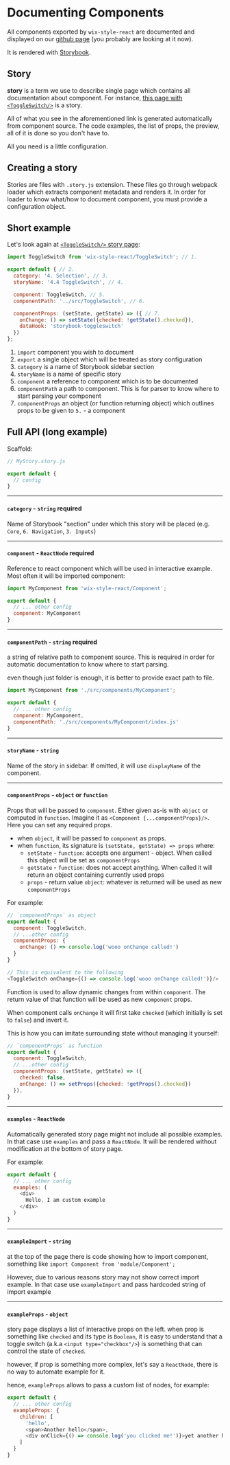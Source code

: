 # Documenting Components

All components exported by `wix-style-react` are documented and displayed on our [github page](wix.github.io/wix-style-react/) (you probably are looking at it now).

It is rendered with [Storybook](https://storybook.js.org).

## Story

**story** is a term we use to describe single page which contains all documentation about component. For
instance, [this page with `<ToggleSwitch/>`](https://github.com/wix/wix-style-react/blob/master/stories/ToggleSwitch.story.js) is a story.

All of what you see in the aforementioned link is generated automatically from component source. The code examples, the list of props, the preview, all of it is done so you don't have to.

All you need is a little configuration.

## Creating a story

Stories are files with `.story.js` extension. These files go through webpack loader which extracts component metadata
and renders it. In order for loader to know what/how to document component, you must provide a configuration object.

## Short example

Let's look again at [`<ToggleSwitch/>` story page](https://github.com/wix/wix-style-react/blob/master/stories/ToggleSwitch.story.js):

```js
import ToggleSwitch from 'wix-style-react/ToggleSwitch'; // 1.

export default { // 2.
  category: '4. Selection', // 3.
  storyName: '4.4 ToggleSwitch', // 4.

  component: ToggleSwitch, // 5.
  componentPath: '../src/ToggleSwitch', // 6.

  componentProps: (setState, getState) => ({ // 7.
    onChange: () => setState({checked: !getState().checked}),
    dataHook: 'storybook-toggleswitch'
  })
};
```

1. `import` component you wish to document
1. `export` a single object which will be treated as story configuration
1. `category` is a name of Storybook sidebar section
1. `storyName` is a name of specific story
1. `component` a reference to component which is to be documented
1. `componentPath` a path to component. This is for parser to know where to start parsing your component
1. `componentProps` an object (or function returning object) which outlines props to be given to `5.` - a component

## Full API (long example)

Scaffold:

```js
// MyStory.story.js

export default {
  // config
}
```

---

#### `category` - `string` required

Name of Storybook "section" under which this story will be placed (e.g. `Core`, `6. Navigation`, `3. Inputs`)

---

#### `component` - `ReactNode` required

Reference to react component which will be used in interactive example.
Most often it will be imported component:

```js
import MyComponent from 'wix-style-react/Component';

export default {
  // ... other config
  component: MyComponent
}
```

---

#### `componentPath` - `string` required

a string of relative path to component source. This is required in order
for automatic documentation to know where to start parsing.

even though just folder is enough, it is better to provide exact path to file.

```js
import MyComponent from './src/components/MyComponent';

export default {
  // ... other config
  component: MyComponent,
  componentPath: './src/components/MyComponent/index.js'
}
```

---

#### `storyName` - `string`

Name of the story in sidebar. If omitted, it will use `displayName` of
the component.

---

#### `componentProps` - `object` or `function`

Props that will be passed to `component`. Either given as-is with `object` or computed in `function`.
Imagine it as `<Component {...componentProps}/>`. Here you can set any required props.

 * when `object`, it will be passed to `component` as props.
 * when `function`, its signature is `(setState, getState) => props` where:
   * `setState` - `function`: accepts one argument - object. When called this object will be set as `componentProps`
   * `getState` - `function`: does not accept anything. When called it will return an object containing currently used props
   * `props` - return value `object`: whatever is returned will be used as new `componentProps`

For example:

```js
// `componentProps` as object
export default {
  component: ToggleSwitch,
  // ...other config
  componentProps: {
    onChange: () => console.log('wooo onChange called!')
  }
}

// This is equivalent to the following
<ToggleSwitch onChange={() => console.log('wooo onChange called!')}/>
```

Function is used to allow dynamic changes from within `component`.
The return value of that function will be used as new `component` props.

When component calls `onChange` it will
first take `checked` (which initially is set to `false`) and invert it.

This is how you can imitate surrounding state without managing it yourself:
```js
// `componentProps` as function
export default {
  component: ToggleSwitch,
  // ...other config
  componentProps: (setState, getState) => ({
    checked: false,
    onChange: () => setProps({checked: !getProps().checked})
  }),
}
```

---

#### `examples` - `ReactNode`

Automatically generated story page might not include all possible
examples. In that case use `examples` and pass a `ReactNode`. It will be
rendered without modification at the bottom of story page.

For example:

```js
export default {
  // ... other config
  examples: (
    <div>
      Hello, I am custom example
    </div>
  )
}
```

---

#### `exampleImport` - `string`

at the top of the page there is code showing how to import component,
something like `import Component from 'module/Component';`

However, due to various reasons story may not show correct import example. In that case use `exampleImport` and pass
hardcoded string of import example

---

#### `exampleProps` - `object`

story page displays a list of interactive props on the left.
when prop is something like `checked` and its type is `Boolean`, it is easy to understand that a toggle switch (a.k.a
`<input type="checkbox"/>`) is something that can control the state of `checked`.

however, if prop is something more complex, let's say a `ReactNode`, there is no way to automate example for it.

hence, `exampleProps` allows to pass a custom list of nodes, for example:

```js
export default {
  // ... other config
  exampleProps: {
    children: [
      'hello',
      <span>Another hello</span>,
      <div onClick={() => console.log('you clicked me!')}>yet another hello</div>
    ]
  }
}
```

